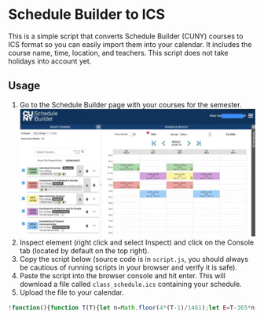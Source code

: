 # Schedule Builder to ICS

This is a simple script that converts Schedule Builder (CUNY) courses to ICS format so you can easily import them into your calendar. It includes the course name, time, location, and teachers. This script does not take holidays into account yet.

## Usage

1. Go to the Schedule Builder page with your courses for the semester. ![Schedule Builder page](https://github.com/jonerrr/sb-to-ics/blob/main/image.png?raw=true)
2. Inspect element (right click and select Inspect) and click on the Console tab (located by default on the top right).
3. Copy the script below (source code is in `script.js`, you should always be cautious of running scripts in your browser and verify it is safe).
4. Paste the script into the browser console and hit enter. This will download a file called `class_schedule.ics` containing your schedule.
5. Upload the file to your calendar.

```js
!function(){function T(T){let n=Math.floor(4*(T-1)/1461);let E=T-365*n-Math.floor((n+3)/4);n+=2008;const e=n%4==0?1:0;let t=0;return E<=31?t=0:(E-=31,E<=28+e?t=1:(E-=28+e,E<=31?t=2:(E-=31,E<=30?t=3:(E-=30,E<=31?t=4:(E-=31,E<=30?t=5:(E-=30,E<=31?t=6:(E-=31,E<=31?t=7:(E-=31,E<=30?t=8:(E-=30,E<=31?t=9:(E-=31,E<=30?t=10:(E-=30,E<=31&&(t=11)))))))))))),{year:n,month:t,day:E}}function n(T){switch(T){case 0:return"SU";case 1:return"MO";case 2:return"TU";case 3:return"WE";case 4:return"TH";case 5:return"FR";case 6:return"SA"}}function E(T){const n=Math.floor(T/60);let E=T-60*n;return E<=9&&(E="0 "+E.toString()),{hour:n,minute:parseInt(E)}}function e(T,n=!0){return`${n?T.getUTCFullYear():T.getFullYear()}${String(n?T.getUTCMonth()+1:T.getMonth()+1).padStart(2,"0")}${String(n?T.getUTCDate():T.getDate()).padStart(2,"0")}T${String(n?T.getUTCHours():T.getHours()).padStart(2,"0")}${String(n?T.getUTCMinutes():T.getMinutes()).padStart(2,"0")}${String(n?T.getUTCSeconds():T.getSeconds()).padStart(2,"0")}${n?"Z":""}`}const t=[];BB.activeState.results[0].selPros.forEach((D=>{if(D.isChosen()){const A=D.cn.key,R=D.sel.classes[0];R.timeblocks.forEach((D=>{const S=R.getLocForTimeBlock(D.id),F=D.day-1,N=T(D.d1),O=E(D.t1),r=T(D.d2),Y=E(D.t2),a=new Date(N.year,N.month,N.day,O.hour,O.minute),o=new Date(N.year,N.month,N.day,Y.hour,Y.minute).getTime()-a.getTime(),L=a.getDay()===F?a:function(T,n){const E=(n+7-T.getDay())%7||7,e=new Date(T);return e.setDate(T.getDate()+E),e}(a,F),Z=new Date(r.year,r.month,r.day,Y.hour,Y.minute),c={title:A,description:R.teacher,location:S,startInputType:"utc",startOutputType:"local",recurrenceRule:`FREQ=WEEKLY;BYDAY=${n(F)};INTERVAL=1;UNTIL=${e(Z,!1)}`,start:L.getTime(),duration:{hours:Math.floor(o/36e5),minutes:Math.floor(o%36e5/6e4)}};t.push(c)}))}})),import("https://cdn.skypack.dev/ics").then((({createEvents:T})=>{let{value:n}=T(t);n=n.replace("METHOD:PUBLISH","METHOD:PUBLISH\nBEGIN:VTIMEZONE\nTZID:America/New_York\nLAST-MODIFIED:20240422T053450Z\nTZURL:https://www.tzurl.org/zoneinfo/America/New_York\nX-LIC-LOCATION:America/New_York\nX-PROLEPTIC-TZNAME:LMT\nBEGIN:STANDARD\nTZNAME:EST\nTZOFFSETFROM:-045602\nTZOFFSETTO:-0500\nDTSTART:18831118T120358\nEND:STANDARD\nBEGIN:DAYLIGHT\nTZNAME:EDT\nTZOFFSETFROM:-0500\nTZOFFSETTO:-0400\nDTSTART:19180331T020000\nRRULE:FREQ=YEARLY;BYMONTH=3;BYDAY=-1SU;UNTIL=19200328T070000Z\nEND:DAYLIGHT\nBEGIN:STANDARD\nTZNAME:EST\nTZOFFSETFROM:-0400\nTZOFFSETTO:-0500\nDTSTART:19181027T020000\nRRULE:FREQ=YEARLY;BYMONTH=10;BYDAY=-1SU;UNTIL=19201031T060000Z\nEND:STANDARD\nBEGIN:DAYLIGHT\nTZNAME:EDT\nTZOFFSETFROM:-0500\nTZOFFSETTO:-0400\nDTSTART:19210424T020000\nRRULE:FREQ=YEARLY;BYMONTH=4;BYDAY=-1SU;UNTIL=19410427T070000Z\nEND:DAYLIGHT\nBEGIN:STANDARD\nTZNAME:EST\nTZOFFSETFROM:-0400\nTZOFFSETTO:-0500\nDTSTART:19210925T020000\nRRULE:FREQ=YEARLY;BYMONTH=9;BYDAY=-1SU;UNTIL=19410928T060000Z\nEND:STANDARD\nBEGIN:DAYLIGHT\nTZNAME:EWT\nTZOFFSETFROM:-0500\nTZOFFSETTO:-0400\nDTSTART:19420209T020000\nEND:DAYLIGHT\nBEGIN:DAYLIGHT\nTZNAME:EPT\nTZOFFSETFROM:-0400\nTZOFFSETTO:-0400\nDTSTART:19450814T190000\nEND:DAYLIGHT\nBEGIN:STANDARD\nTZNAME:EST\nTZOFFSETFROM:-0400\nTZOFFSETTO:-0500\nDTSTART:19450930T020000\nEND:STANDARD\nBEGIN:DAYLIGHT\nTZNAME:EDT\nTZOFFSETFROM:-0500\nTZOFFSETTO:-0400\nDTSTART:19460428T020000\nRRULE:FREQ=YEARLY;BYMONTH=4;BYDAY=-1SU;UNTIL=19730429T070000Z\nEND:DAYLIGHT\nBEGIN:STANDARD\nTZNAME:EST\nTZOFFSETFROM:-0400\nTZOFFSETTO:-0500\nDTSTART:19460929T020000\nRRULE:FREQ=YEARLY;BYMONTH=9;BYDAY=-1SU;UNTIL=19540926T060000Z\nEND:STANDARD\nBEGIN:STANDARD\nTZNAME:EST\nTZOFFSETFROM:-0400\nTZOFFSETTO:-0500\nDTSTART:19551030T020000\nRRULE:FREQ=YEARLY;BYMONTH=10;BYDAY=-1SU;UNTIL=20061029T060000Z\nEND:STANDARD\nBEGIN:DAYLIGHT\nTZNAME:EDT\nTZOFFSETFROM:-0500\nTZOFFSETTO:-0400\nDTSTART:19740106T020000\nRDATE:19750223T020000\nEND:DAYLIGHT\nBEGIN:DAYLIGHT\nTZNAME:EDT\nTZOFFSETFROM:-0500\nTZOFFSETTO:-0400\nDTSTART:19760425T020000\nRRULE:FREQ=YEARLY;BYMONTH=4;BYDAY=-1SU;UNTIL=19860427T070000Z\nEND:DAYLIGHT\nBEGIN:DAYLIGHT\nTZNAME:EDT\nTZOFFSETFROM:-0500\nTZOFFSETTO:-0400\nDTSTART:19870405T020000\nRRULE:FREQ=YEARLY;BYMONTH=4;BYDAY=1SU;UNTIL=20060402T070000Z\nEND:DAYLIGHT\nBEGIN:DAYLIGHT\nTZNAME:EDT\nTZOFFSETFROM:-0500\nTZOFFSETTO:-0400\nDTSTART:20070311T020000\nRRULE:FREQ=YEARLY;BYMONTH=3;BYDAY=2SU\nEND:DAYLIGHT\nBEGIN:STANDARD\nTZNAME:EST\nTZOFFSETFROM:-0400\nTZOFFSETTO:-0500\nDTSTART:20071104T020000\nRRULE:FREQ=YEARLY;BYMONTH=11;BYDAY=1SU\nEND:STANDARD\nEND:VTIMEZONE"),n=n.replaceAll("DTSTART:","DTSTART;TZID=America/New_York:");const E=new File([n],"class_schedule.ics",{type:"text/calendar"}),e=URL.createObjectURL(E),D=document.createElement("a");D.href=e,D.download="class_schedule.ics",document.body.appendChild(D),D.click(),document.body.removeChild(D),URL.revokeObjectURL(e)}))}();
```
